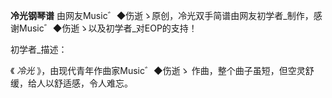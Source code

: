 

**冷光钢琴谱** 由网友Music゛◆伤逝ゝ原创，冷光双手简谱由网友初学者_制作，感谢Music゛◆伤逝ゝ以及初学者_对EOP的支持！

初学者_描述：

《 _冷光_ 》，由现代青年作曲家Music゛◆伤逝ゝ 作曲，整个曲子虽短，但空灵舒缓，给人以舒适感，令人难忘。

